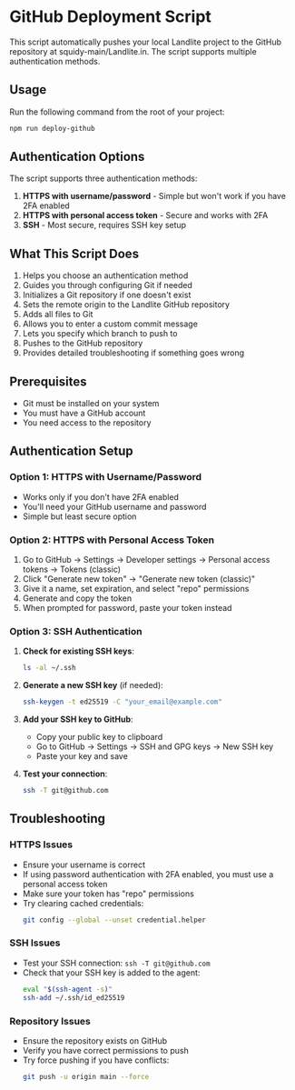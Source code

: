 # GitHub Deployment Script

This script automatically pushes your local Landlite project to the GitHub repository at squidy-main/Landlite.in. The script supports multiple authentication methods.

## Usage

Run the following command from the root of your project:

```bash
npm run deploy-github
```

## Authentication Options

The script supports three authentication methods:

1. **HTTPS with username/password** - Simple but won't work if you have 2FA enabled
2. **HTTPS with personal access token** - Secure and works with 2FA
3. **SSH** - Most secure, requires SSH key setup

## What This Script Does

1. Helps you choose an authentication method
2. Guides you through configuring Git if needed
3. Initializes a Git repository if one doesn't exist
4. Sets the remote origin to the Landlite GitHub repository
5. Adds all files to Git
6. Allows you to enter a custom commit message
7. Lets you specify which branch to push to
8. Pushes to the GitHub repository
9. Provides detailed troubleshooting if something goes wrong

## Prerequisites

- Git must be installed on your system
- You must have a GitHub account
- You need access to the repository

## Authentication Setup

### Option 1: HTTPS with Username/Password

- Works only if you don't have 2FA enabled
- You'll need your GitHub username and password
- Simple but least secure option

### Option 2: HTTPS with Personal Access Token

1. Go to GitHub → Settings → Developer settings → Personal access tokens → Tokens (classic)
2. Click "Generate new token" → "Generate new token (classic)"
3. Give it a name, set expiration, and select "repo" permissions
4. Generate and copy the token
5. When prompted for password, paste your token instead

### Option 3: SSH Authentication

1. **Check for existing SSH keys**:
   ```bash
   ls -al ~/.ssh
   ```

2. **Generate a new SSH key** (if needed):
   ```bash
   ssh-keygen -t ed25519 -C "your_email@example.com"
   ```

3. **Add your SSH key to GitHub**:
   - Copy your public key to clipboard
   - Go to GitHub → Settings → SSH and GPG keys → New SSH key
   - Paste your key and save

4. **Test your connection**:
   ```bash
   ssh -T git@github.com
   ```

## Troubleshooting

### HTTPS Issues

- Ensure your username is correct
- If using password authentication with 2FA enabled, you must use a personal access token
- Make sure your token has "repo" permissions
- Try clearing cached credentials:
  ```bash
  git config --global --unset credential.helper
  ```

### SSH Issues

- Test your SSH connection: `ssh -T git@github.com`
- Check that your SSH key is added to the agent: 
  ```bash
  eval "$(ssh-agent -s)"
  ssh-add ~/.ssh/id_ed25519
  ```

### Repository Issues

- Ensure the repository exists on GitHub
- Verify you have correct permissions to push
- Try force pushing if you have conflicts: 
  ```bash
  git push -u origin main --force
  ``` 